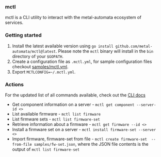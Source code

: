 ### mctl

mctl is a CLI utility to interact with the metal-automata ecosystem of services.

### Getting started

1. Install the latest available version using `go install github.com/metal-automata/mctl@latest`.  Please note the `mctl` binary will install in the `bin` directory of your `$GOPATH`.
2. Create a configuration file as `.mctl.yml`, for sample configuration files checkout [samples/mctl.yml](https://github.com/metal-automata/mctl/blob/main/samples).
3. Export `MCTLCONFIG=~/.mctl.yml`.

### Actions

For the updated list of all commands available, check out the [CLI docs](https://github.com/metal-automata/mctl/tree/main/docs/mctl.md)

- Get component information on a server - `mctl get component --server-id <>`
- List available firmware - `mctl list firmware`
- List firmware sets - `mctl list firmware-set`
- Retrieve information about a firmware - `mctl get firmware --id <>`
- Install a firmware set on a server - `mctl install firmware-set --server <>`
- Import firmware, firmware-set from file - `mctl create firmware-set  --from-file samples/fw-set.json`, where the JSON file contents is the output of `mctl list firmware-set`
